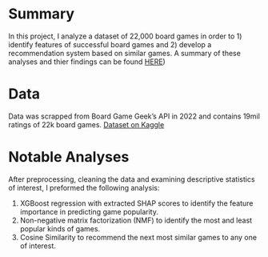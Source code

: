 # Summary
In this project, I analyze a dataset of 22,000 board games in order to 1) identify features of successful board games and 2) develop a recommendation system based on similar games. A summary of these analyses and thier findings can be found [HERE](https://github.com/nathan-wheeler/boardgame-analysis/blob/main/BGG_EDA.pdf))

# Data
Data was scrapped from Board Game Geek’s API in 2022 and contains 19mil ratings of 22k board games. 
[Dataset on Kaggle](https://www.kaggle.com/datasets/threnjen/board-games-database-from-boardgamegeek)

# Notable Analyses

After preprocessing, cleaning the data and examining descriptive statistics of interest, I preformed the following analysis:
1.	XGBoost regression with extracted SHAP scores to identify the feature importance in predicting game popularity.  
2.	Non-negative matrix factorization (NMF) to identify the most and least popular kinds of games.
3.	Cosine Similarity to recommend the next most similar games to any one of interest. 
